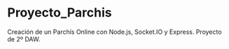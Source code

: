 # Proyecto_Parchis
Creación de un Parchís Online con Node.js, Socket.IO y Express. Proyecto de 2º DAW.
